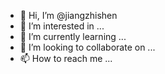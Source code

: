 - 👋 Hi, I’m @jiangzhishen
- 👀 I’m interested in ...
- 🌱 I’m currently learning ...
- 💞️ I’m looking to collaborate on ...
- 📫 How to reach me ...

<!---
jiangzhishen/jiangzhishen is a ✨ special ✨ repository because its `README.md` (this file) appears on your GitHub profile.
You can click the Preview link to take a look at your changes.
--->
